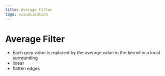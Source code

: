 ```yaml
---
title: Average Filter
tags: visualization
---
```


# Average Filter
- Each grey value is replaced by the average value in the kernel in a local surrounding
- linear
- flatten edges














































